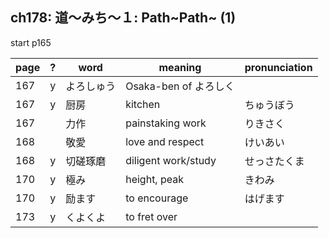 ## ch178: 道〜みち〜１: Path\~Path\~ (1)

start p165

| page | ? | word       | meaning                               | pronunciation   |
| ---- | - | ---------- | ------------------------------------- | --------------- |
|  167 | y | よろしゅう | Osaka-ben of よろしく                 |                 |
|  167 | y | 厨房       | kitchen                               | ちゅうぼう      |
|  167 |   | 力作       | painstaking work                      | りきさく        |
|  168 |   | 敬愛       | love and respect                      | けいあい        |
|  168 | y | 切磋琢磨   | diligent work/study                   | せっさたくま    |
|  170 | y | 極み       | height, peak                          | きわみ          |
|  170 | y | 励ます     | to encourage                          | はげます        |
|  173 | y | くよくよ   | to fret over                          |                 |
